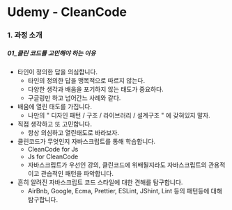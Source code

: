 # Udemy - CleanCode

### 1. 과정 소개

##### 01_클린 코드를 고민해야 하는 이유

* 타인이 정의한 답을 의심합니다.
  * 타인의 정의한 답을 맹목적으로 따르지 않는다.
  * 다양한 생각과 배움을 포기하지 않는 태도가 중요하다.
  * 구글링만 하고 넘어간느 사례와 같다.
* 배움에 열린 태도를 가집니다.
  * 나만의 " 디자인 패턴 / 구조 / 라이브러리 / 설계구조 " 에 갖혀있지 말자.
* 직접 생각하고 또 고민합니다.
  * 항상 의심하고 열린태도로 바라보자.
* 클린코드가 무엇인지 자바스크립트를 통해 학습합니다.
  * CleanCode for Js
  * Js for CleanCode
  * 자바스크립트가 우선인 강의, 클린코드에 위배될지라도 자바스크립트의 관용적이고 관습적인 패턴을 파악합니다.
* 흔히 알려진 자바스크립트 코드 스타일에 대한 견해를 탐구합니다.
  * AirBnb, Google, Ecma, Prettier, ESLint, JShint, Lint 등의 패턴등에 대해 탐구합니다.



